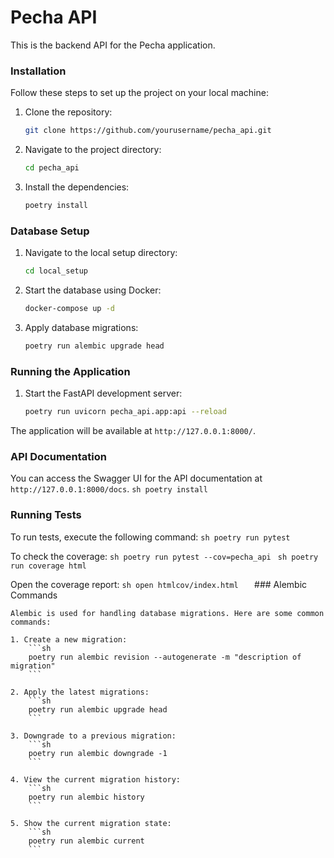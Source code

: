 # Pecha API

This is the backend API for the Pecha application.


<!--
This section provides instructions for installing the necessary components or dependencies for the project. Follow the steps outlined below to set up the project on your local machine.
-->
### Installation

Follow these steps to set up the project on your local machine:

1. Clone the repository:
    ```sh
    git clone https://github.com/yourusername/pecha_api.git
    ```
2. Navigate to the project directory:
    ```sh
    cd pecha_api
    ```
3. Install the dependencies:
    ```sh
    poetry install
    ```

### Database Setup

1. Navigate to the local setup directory:
    ```sh
    cd local_setup
    ```
2. Start the database using Docker:
    ```sh
    docker-compose up -d
    ```
3. Apply database migrations:
    ```sh
    poetry run alembic upgrade head
    ```

### Running the Application

1. Start the FastAPI development server:
    ```sh
    poetry run uvicorn pecha_api.app:api --reload
    ```

The application will be available at `http://127.0.0.1:8000/`.

### API Documentation

You can access the Swagger UI for the API documentation at `http://127.0.0.1:8000/docs`.  ```sh
    poetry install
    ```

### Running Tests

To run tests, execute the following command:
    ```sh
    poetry run pytest
    ```

To check the coverage:
    ```sh
    poetry run pytest --cov=pecha_api
    ```
    ```sh
    poetry run coverage html 
    ```

Open the coverage report:
    ```sh
    open htmlcov/index.html  
    ```
    ### Alembic Commands

    Alembic is used for handling database migrations. Here are some common commands:

    1. Create a new migration:
        ```sh
        poetry run alembic revision --autogenerate -m "description of migration"
        ```

    2. Apply the latest migrations:
        ```sh
        poetry run alembic upgrade head
        ```

    3. Downgrade to a previous migration:
        ```sh
        poetry run alembic downgrade -1
        ```

    4. View the current migration history:
        ```sh
        poetry run alembic history
        ```

    5. Show the current migration state:
        ```sh
        poetry run alembic current
        ```
